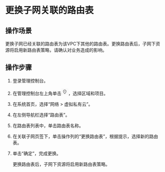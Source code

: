 # 更换子网关联的路由表<a name="route_0018"></a>

## 操作场景<a name="zh-cn_topic_0212076963_s974a02c09b8e44f59dcc9335de2d030a"></a>

更换子网已经关联的路由表为该VPC下其他的路由表。更换路由表后，子网下资源将启用新路由表策略，请确认对业务造成的影响。

## 操作步骤<a name="zh-cn_topic_0212076963_section818161419224"></a>

1.  登录管理控制台。
2.  在管理控制台左上角单击![](figures/icon-region-0.png)，选择区域和项目。
3.  在系统首页，选择“网络 \> 虚拟私有云”。
4.  在左侧导航栏选择“路由表”。
5.  在路由表列表中，单击路由表名称。
6.  在关联子网页签下，单击操作列的“更换路由表”，根据提示，选择新的路由表。
7.  单击“确定”，完成更换。

    更换路由表后，子网下资源将启用新路由表策略。


